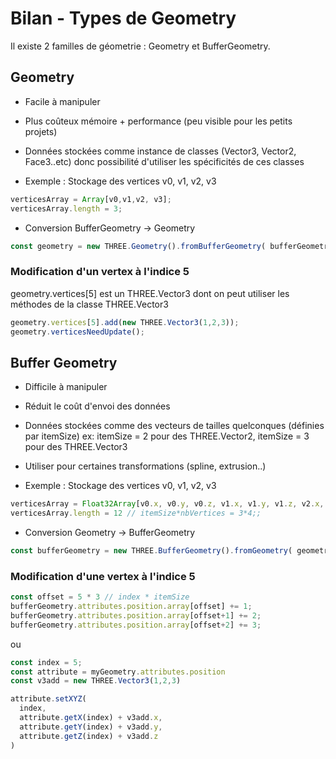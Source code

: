 # Bilan - Types de Geometry

Il existe 2 familles de géometrie : Geometry et BufferGeometry. 

## Geometry 

- Facile à manipuler

- Plus coûteux mémoire + performance (peu visible pour les petits projets)

- Données stockées comme instance de classes (Vector3, Vector2, Face3..etc)
donc possibilité d'utiliser les spécificités de ces classes

- Exemple : Stockage des vertices v0, v1, v2, v3

```javascript
verticesArray = Array[v0,v1,v2, v3]; 
verticesArray.length = 3;  
```

- Conversion BufferGeometry -> Geometry 

```javascript
const geometry = new THREE.Geometry().fromBufferGeometry( bufferGeometry );
```

### Modification d'un vertex à l'indice 5

geometry.vertices[5] est un THREE.Vector3 dont on peut utiliser les méthodes de la classe THREE.Vector3

```javascript
geometry.vertices[5].add(new THREE.Vector3(1,2,3)); 
geometry.verticesNeedUpdate(); 
```

## Buffer Geometry

- Difficile à manipuler 

- Réduit le coût d'envoi des données 

- Données stockées comme des vecteurs de tailles quelconques (définies par itemSize)
ex: itemSize = 2 pour des THREE.Vector2, itemSize = 3 pour des THREE.Vector3 

- Utiliser pour certaines transformations (spline, extrusion..) 

- Exemple : Stockage des vertices v0, v1, v2, v3

```javascript
verticesArray = Float32Array[v0.x, v0.y, v0.z, v1.x, v1.y, v1.z, v2.x, v2.y, v2.z, v3.x, v3.y, v3.z]; 
verticesArray.length = 12 // itemSize*nbVertices = 3*4;; 
``` 

- Conversion Geometry -> BufferGeometry

```javascript
const bufferGeometry = new THREE.BufferGeometry().fromGeometry( geometry );
```

### Modification d'une vertex à l'indice 5

```javascript
const offset = 5 * 3 // index * itemSize
bufferGeometry.attributes.position.array[offset] += 1; 
bufferGeometry.attributes.position.array[offset+1] += 2; 
bufferGeometry.attributes.position.array[offset+2] += 3; 
```

ou 

```javascript
const index = 5; 
const attribute = myGeometry.attributes.position
const v3add = new THREE.Vector3(1,2,3)

attribute.setXYZ( 
  index, 
  attribute.getX(index) + v3add.x,
  attribute.getY(index) + v3add.y,
  attribute.getZ(index) + v3add.z
)
```



